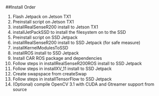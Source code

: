 ##Install Order
1. Flash Jetpack on Jetson TX1
2. Preinstall script on Jetson TX1
3. installRealSenseR200 install to Jetson TX1
4. installJetPackSSD to install the filesystem on to the SSD
5. Preinstall script on SSD Jetpack
6. installRealSenseR200 install to SSD Jetpack (for safe measure)
7. installKernelModulesToSSD
8. installROS install to SSD Jetpack
9. Install CAR ROS package and dependencies
10. Follow steps in installRealSenseR200ROS install to SSD Jetpack
11. Follow steps in installXV_11  install to SSD Jetpack
12. Create swapspace from createSwap
12. Follow steps in installTensorFlow to SSD Jetpack
13. (Optional) compile OpenCV 3.1 with CUDA and Gtreamer support from source
